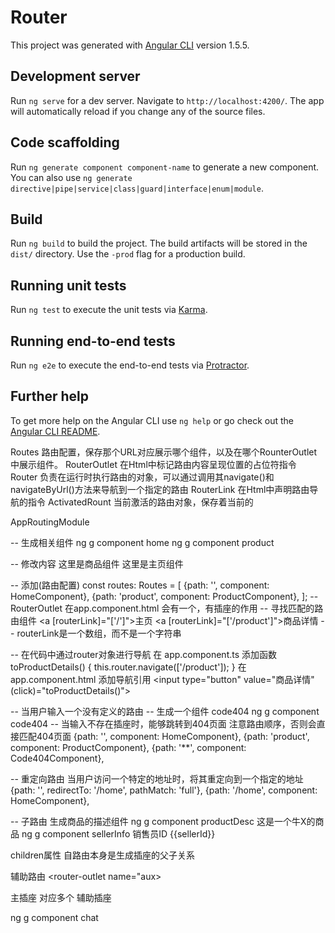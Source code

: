 # Router

This project was generated with [Angular CLI](https://github.com/angular/angular-cli) version 1.5.5.

## Development server

Run `ng serve` for a dev server. Navigate to `http://localhost:4200/`. The app will automatically reload if you change any of the source files.

## Code scaffolding

Run `ng generate component component-name` to generate a new component. You can also use `ng generate directive|pipe|service|class|guard|interface|enum|module`.

## Build

Run `ng build` to build the project. The build artifacts will be stored in the `dist/` directory. Use the `-prod` flag for a production build.

## Running unit tests

Run `ng test` to execute the unit tests via [Karma](https://karma-runner.github.io).

## Running end-to-end tests

Run `ng e2e` to execute the end-to-end tests via [Protractor](http://www.protractortest.org/).

## Further help

To get more help on the Angular CLI use `ng help` or go check out the [Angular CLI README](https://github.com/angular/angular-cli/blob/master/README.md).



Routes 路由配置，保存那个URL对应展示哪个组件，以及在哪个RounterOutlet中展示组件。
RouterOutlet 在Html中标记路由内容呈现位置的占位符指令
Router 负责在运行时执行路由的对象，可以通过调用其navigate()和navigateByUrl()方法来导航到一个指定的路由
RouterLink 在Html中声明路由导航的指令
ActivatedRount  当前激活的路由对象，保存着当前的




AppRoutingModule


-- 生成相关组件
ng g component home
ng g component product

-- 修改内容
这里是商品组件
这里是主页组件

-- 添加(路由配置)
const routes: Routes = [
  {path: '', component: HomeComponent},
  {path: 'product', component: ProductComponent},
];
-- RouterOutlet
在app.component.html 会有一个<router-outlet></router-outlet>，有插座的作用
-- 寻找匹配的路由组件
<a [routerLink]="['/']">主页</a>
<a [routerLink]="['/product']">商品详情</a>
-- routerLink是一个数组，而不是一个字符串


-- 在代码中通过router对象进行导航
在 app.component.ts 添加函数
  toProductDetails() {
    this.router.navigate(['/product']);
  }
在 app.component.html  添加导航引用
<input type="button" value="商品详情" (click)="toProductDetails()">

-- 当用户输入一个没有定义的路由
-- 生成一个组件 code404
ng g component code404
-- 当输入不存在插座时，能够跳转到404页面
注意路由顺序，否则会直接匹配404页面
 {path: '', component: HomeComponent},
  {path: 'product', component: ProductComponent},
  {path: '**', component: Code404Component},

-- 重定向路由
当用户访问一个特定的地址时，将其重定向到一个指定的地址
{path: '', redirectTo: '/home', pathMatch: 'full'},
 {path: '/home', component: HomeComponent},

-- 子路由
生成商品的描述组件
ng g component productDesc
这是一个牛X的商品
ng g component sellerInfo
销售员ID {{sellerId}}

children属性
自路由本身是生成插座的父子关系


辅助路由
<router-outlet name="aux></router-outlet>

主插座 对应多个 辅助插座

<router-outlet name="aux"></router-outlet>
ng g component chat


